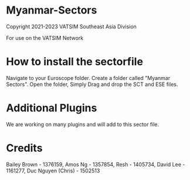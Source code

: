 # Myanmar-Sectors
Copyright 2021-2023 VATSIM Southeast Asia Division

For use on the VATSIM Network
# How to install the sectorfile
Navigate to your Euroscope folder. Create a folder called "Myanmar Sectors".
Open the folder, Simply Drag and drop the SCT and ESE files.
# Additional Plugins
We are working on many plugins and will add to this sector file.
# Credits
Bailey Brown - 1376159, Amos Ng - 1357854, Resh - 1405734, David Lee - 1161277, Duc Nguyen (Chris) - 1502513
